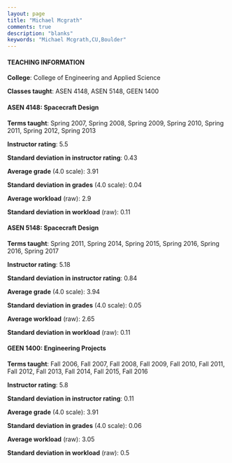 ```yaml
---
layout: page
title: "Michael Mcgrath" 
comments: true
description: "blanks"
keywords: "Michael Mcgrath,CU,Boulder"
---
```

<head>
<script src="https://ajax.googleapis.com/ajax/libs/jquery/2.1.3/jquery.min.js"></script>
<script src="https://dl.dropboxusercontent.com/s/pc42nxpaw1ea4o9/highcharts.js?dl=0"></script>
<!-- <script src="../assets/js/highcharts.js"></script> -->
<style type="text/css">@font-face {
	font-family: "Bebas Neue";
	src: url(https://www.filehosting.org/file/details/544349/BebasNeue Regular.otf) format("opentype");
	}
	h1.Bebas { 
		font-family: "Bebas Neue", Verdana, Tahoma;
	}
</style>
</head>
	   
#### TEACHING INFORMATION

**College**: College of Engineering and Applied Science

**Classes taught**: ASEN 4148, ASEN 5148, GEEN 1400

#### ASEN 4148: Spacecraft Design

**Terms taught**: Spring 2007, Spring 2008, Spring 2009, Spring 2010, Spring 2011, Spring 2012, Spring 2013

**Instructor rating**: 5.5

**Standard deviation in instructor rating**: 0.43

**Average grade** (4.0 scale): 3.91

**Standard deviation in grades** (4.0 scale): 0.04

**Average workload** (raw): 2.9

**Standard deviation in workload** (raw): 0.11

#### ASEN 5148: Spacecraft Design

**Terms taught**: Spring 2011, Spring 2014, Spring 2015, Spring 2016, Spring 2016, Spring 2017

**Instructor rating**: 5.18

**Standard deviation in instructor rating**: 0.84

**Average grade** (4.0 scale): 3.94

**Standard deviation in grades** (4.0 scale): 0.05

**Average workload** (raw): 2.65

**Standard deviation in workload** (raw): 0.11

#### GEEN 1400: Engineering Projects

**Terms taught**: Fall 2006, Fall 2007, Fall 2008, Fall 2009, Fall 2010, Fall 2011, Fall 2012, Fall 2013, Fall 2014, Fall 2015, Fall 2016

**Instructor rating**: 5.8

**Standard deviation in instructor rating**: 0.11

**Average grade** (4.0 scale): 3.91

**Standard deviation in grades** (4.0 scale): 0.06

**Average workload** (raw): 3.05

**Standard deviation in workload** (raw): 0.5

